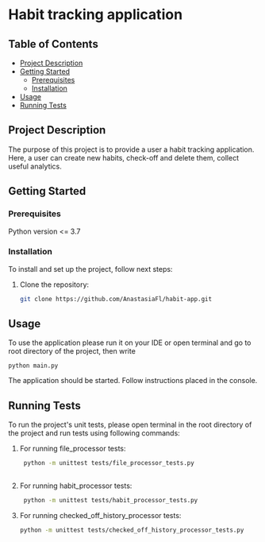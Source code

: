 # Habit tracking application

## Table of Contents

- [Project Description](#project-description)
- [Getting Started](#getting-started)
  - [Prerequisites](#prerequisites)
  - [Installation](#installation)
- [Usage](#usage)
- [Running Tests](#running-tests)

## Project Description

The purpose of this project is to provide a user a habit tracking application. Here, a user can create new habits, 
check-off and delete them, collect useful analytics.

## Getting Started

### Prerequisites

Python version <= 3.7

### Installation

To install and set up the project, follow next steps:

1. Clone the repository:

   ```sh
   git clone https://github.com/AnastasiaFl/habit-app.git

## Usage
To use the application please run it on your IDE or
open terminal and go to root directory of the project, then write

    python main.py

The application should be started. Follow instructions placed in the console.

## Running Tests
To run the project's unit tests, please open terminal in the root directory of the project and 
run tests using following commands:

1. For running file_processor tests:
   ```sh
    python -m unittest tests/file_processor_tests.py
         
2. For running habit_processor tests:
   ```sh
    python -m unittest tests/habit_processor_tests.py 
   
3. For running checked_off_history_processor tests:
    ```sh
    python -m unittest tests/checked_off_history_processor_tests.py